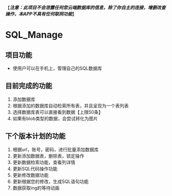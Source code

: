 【___注意：此项目不会泄露任何您云端数据库的信息，除了你自主的连接，增删改查操作，本APP不具有任何联网功能___】

# SQL_Manage
## 项目功能
* 使用户可以在手机上，管理自己的SQL数据库



## 目前完成的功能
1. 添加数据库
2. 根据添加的数据库自动检索所有表，并且呈现为一个表列表
3. 选择数据库表可以直接看到数据【上限50条】
4. 如果有blob类型的数据，会尝试转化为图片

## 下个版本计划的功能
1. 根据url，账号，密码，进行批量添加数据库
2. 更新添加数据表，删除表，锁定操作
3. 更新数据检索功能，查看列详情
4. 更新SQL代码操作功能
5. 更新修改数据功能
6. 更新根据您的修改，生成SQL语句功能
7. 数据获取ing的等待动画

